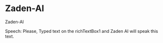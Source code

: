 # Zaden-AI
Zaden-AI

Speech:
Please, Typed text on the richTextBox1 and Zaden AI will speak this text.
